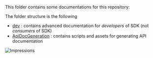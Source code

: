 This folder contains some documentations for this repository:

The folder structure is the following
- [dev](https://github.com/Azure/azure-sdk-for-net/blob/main/doc/dev) : contains advanced documentation for _developers_ of SDK (not _consumers_ of SDK)
- [ApiDocGeneration](https://github.com/Azure/azure-sdk-for-net/blob/main/doc/ApiDocGeneration) : contains scripts and assets for generating API documentation

![Impressions](https://azure-sdk-impressions.azurewebsites.net/api/impressions/azure-sdk-for-net%2Fdoc%2FREADME.png)